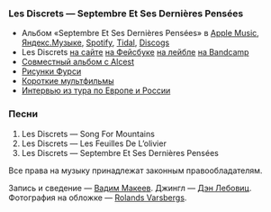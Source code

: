 ### Les Discrets — Septembre Et Ses Dernières Pensées

- Альбом «Septembre Et Ses Dernières Pensées» в
	[Apple Music](https://music.apple.com/album/1001115298),
	[Яндекс.Музыке](https://music.yandex.ru/album/254323),
	[Spotify](https://open.spotify.com/album/4mif1rLyMHyVYqanzFoJQN),
	[Tidal](https://tidal.com/browse/album/47860573),
	[Discogs](https://www.discogs.com/master/242376)
- Les Discrets
	[на сайте](http://www.lesdiscrets.com/)
	[на Фейсбуке](https://www.facebook.com/lesdiscrets)
	[на лейбле](https://en.prophecy.de/artists/les-discrets/)
	[на Bandcamp](https://les-discrets.bandcamp.com/)
- [Совместный альбом с Alcest](https://alcest.bandcamp.com/album/les-discrets-alcest-split-ep)
- [Рисунки Фурси](http://www.lesdiscrets.com/cover-artworks)
- [Короткие мультфильмы](http://www.lesdiscrets.com/films)
- [Интервью из тура по Европе и России](https://youtu.be/XMCtURgzDDI)

### Песни

1. Les Discrets — Song For Mountains
2. Les Discrets — Les Feuilles De L’olivier
3. Les Discrets — Septembre Et Ses Dernières Pensées

Все права на музыку принадлежат законным правообладателям.

Запись и сведение — [Вадим Макеев](https://twitter.com/pepelsbey).
Джингл — [Дэн Лебовиц](https://www.youtube.com/channel/UC38A5qHrlc_Zgua7vL4b96w).
Фотография на обложке — [Rolands Varsbergs](https://unsplash.com/photos/R-Z1BYePvd8).
